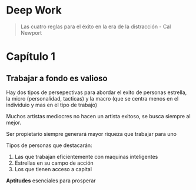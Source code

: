 # Deep Work
>Las cuatro reglas para el éxito en la era de la distracción  - Cal Newport

# Capítulo 1
## Trabajar a fondo es valioso 

Hay dos tipos de persepectivas para abordar el exito de personas estrella, la micro (personalidad, tacticas) y la macro (que se centra menos en el individuio y mas en el tipo de trabajo)

Muchos artistas mediocres no hacen un artista exitoso, se busca siempre al mejor.

Ser propietario siempre generará mayor riqueza que trabajar para uno

Tipos de personas que destacarán:

1. Las que trabajan eficientemente con maquinas inteligentes
2. Estrellas en su campo de acción
3. Los que tienen acceso a capital 

**Aptitudes** esenciales para prosperar